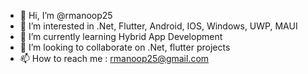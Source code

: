 - 👋 Hi, I’m @rmanoop25
- 👀 I’m interested in .Net, Flutter, Android, IOS, Windows, UWP, MAUI
- 🌱 I’m currently learning Hybrid App Development
- 💞️ I’m looking to collaborate on .Net, flutter projects
- 📫 How to reach me : rmanoop25@gmail.com

<!---
rmanoop25/rmanoop25 is a ✨ special ✨ repository because its `README.md` (this file) appears on your GitHub profile.
You can click the Preview link to take a look at your changes.
--->
